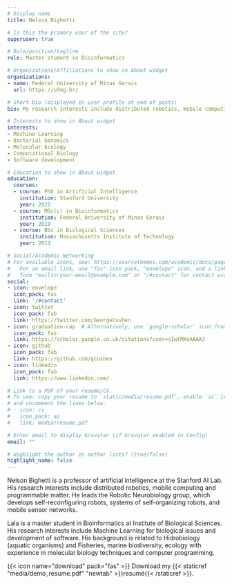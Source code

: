 ```yaml
---
# Display name
title: Nelson Bighetti

# Is this the primary user of the site?
superuser: true

# Role/position/tagline
role: Master student in Bioinformatics

# Organizations/Affiliations to show in About widget
organizations:
- name: Federal University of Minas Gerais
  url: https://ufmg.br/

# Short bio (displayed in user profile at end of posts)
bio: My research interests include distributed robotics, mobile computing and programmable matter.

# Interests to show in About widget
interests:
- Machine Learning
- Bacterial Genomics
- Molecular Ecology
- Computational Biology
- Software development

# Education to show in About widget
education:
  courses:
  - course: PhD in Artificial Intelligence
    institution: Stanford University
    year: 2022
  - course: MSc(c) in Bioinformatics 
    institution: Federal University of Minas Gerais
    year: 2019
  - course: BSc in Biological Sciences
    institution: Massachusetts Institute of Technology
    year: 2013

# Social/Academic Networking
# For available icons, see: https://sourcethemes.com/academic/docs/page-builder/#icons
#   For an email link, use "fas" icon pack, "envelope" icon, and a link in the
#   form "mailto:your-email@example.com" or "/#contact" for contact widget.
social:
- icon: envelope
  icon_pack: fas
  link: '/#contact'
- icon: twitter
  icon_pack: fab
  link: https://twitter.com/GeorgeCushen
- icon: graduation-cap  # Alternatively, use `google-scholar` icon from `ai` icon pack
  icon_pack: fas
  link: https://scholar.google.co.uk/citations?user=sIwtMXoAAAAJ
- icon: github
  icon_pack: fab
  link: https://github.com/gcushen
- icon: linkedin
  icon_pack: fab
  link: https://www.linkedin.com/

# Link to a PDF of your resume/CV.
# To use: copy your resume to `static/media/resume.pdf`, enable `ai` icons in `params.toml`, 
# and uncomment the lines below.
# - icon: cv
#   icon_pack: ai
#   link: media/resume.pdf

# Enter email to display Gravatar (if Gravatar enabled in Config)
email: ""

# Highlight the author in author lists? (true/false)
highlight_name: false
---
```


Nelson Bighetti is a professor of artificial intelligence at the Stanford AI Lab. His research interests include distributed robotics, mobile computing and programmable matter. He leads the Robotic Neurobiology group, which develops self-reconfiguring robots, systems of self-organizing robots, and mobile sensor networks.

Lala is a master student in Bioinformatics at Institute of Biological Sciences. His research interests include Machine Learning for biological issues and development of software. His background is related to Hidrobiology (aquatic organisms) and Fisheries, marine biodiversity, ecology with experience in molecular biology techniques and computer programming.    


{{< icon name="download" pack="fas" >}} Download my {{< staticref "media/demo_resume.pdf" "newtab" >}}resumé{{< /staticref >}}.
